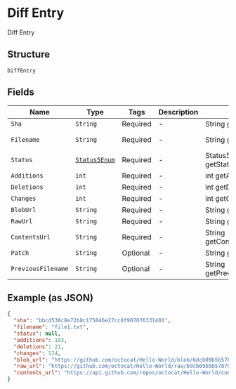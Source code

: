 
# Diff Entry

Diff Entry

## Structure

`DiffEntry`

## Fields

| Name | Type | Tags | Description | Getter | Setter |
|  --- | --- | --- | --- | --- | --- |
| `Sha` | `String` | Required | - | String getSha() | setSha(String sha) |
| `Filename` | `String` | Required | - | String getFilename() | setFilename(String filename) |
| `Status` | [`Status5Enum`](../../doc/models/status-5-enum.md) | Required | - | Status5Enum getStatus() | setStatus(Status5Enum status) |
| `Additions` | `int` | Required | - | int getAdditions() | setAdditions(int additions) |
| `Deletions` | `int` | Required | - | int getDeletions() | setDeletions(int deletions) |
| `Changes` | `int` | Required | - | int getChanges() | setChanges(int changes) |
| `BlobUrl` | `String` | Required | - | String getBlobUrl() | setBlobUrl(String blobUrl) |
| `RawUrl` | `String` | Required | - | String getRawUrl() | setRawUrl(String rawUrl) |
| `ContentsUrl` | `String` | Required | - | String getContentsUrl() | setContentsUrl(String contentsUrl) |
| `Patch` | `String` | Optional | - | String getPatch() | setPatch(String patch) |
| `PreviousFilename` | `String` | Optional | - | String getPreviousFilename() | setPreviousFilename(String previousFilename) |

## Example (as JSON)

```json
{
  "sha": "bbcd538c8e72b8c175046e27cc8f907076331401",
  "filename": "file1.txt",
  "status": null,
  "additions": 103,
  "deletions": 21,
  "changes": 124,
  "blob_url": "https://github.com/octocat/Hello-World/blob/6dcb09b5b57875f334f61aebed695e2e4193db5e/file1.txt",
  "raw_url": "https://github.com/octocat/Hello-World/raw/6dcb09b5b57875f334f61aebed695e2e4193db5e/file1.txt",
  "contents_url": "https://api.github.com/repos/octocat/Hello-World/contents/file1.txt?ref=6dcb09b5b57875f334f61aebed695e2e4193db5e"
}
```

